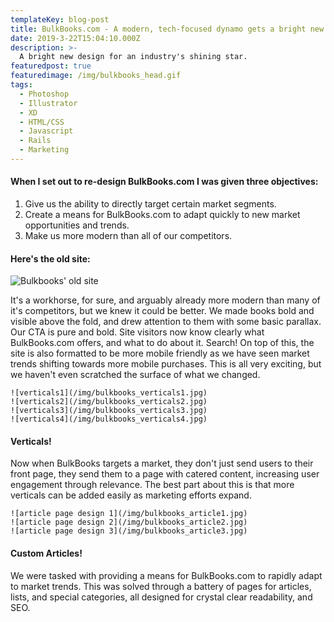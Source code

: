 ```yaml
---
templateKey: blog-post
title: BulkBooks.com - A modern, tech-focused dynamo gets a bright new look.
date: 2019-3-22T15:04:10.000Z
description: >-
  A bright new design for an industry's shining star.
featuredpost: true
featuredimage: /img/bulkbooks_head.gif
tags:
  - Photoshop
  - Illustrator
  - XD
  - HTML/CSS
  - Javascript
  - Rails
  - Marketing
---
```


#### When I set out to re-design BulkBooks.com I was given three objectives:  
1. Give us the ability to directly target certain market segments.  
2. Create a means for BulkBooks.com to adapt quickly to new market opportunities and trends.  
3. Make us more modern than all of our competitors.  

#### Here's the old site:

![Bulkbooks' old site](/img/bulkbooks_oldsite.jpg)

It's a workhorse, for sure, and arguably already more modern than many of it's competitors, but we knew it could be better. We made books bold and visible above the fold, and drew attention to them with some basic parallax. Our CTA is pure and bold. Site visitors now know clearly what BulkBooks.com offers, and what to do about it. Search! On top of this, the site is also formatted to be more mobile friendly as we have seen market trends shifting towards more mobile purchases. This is all very exciting, but we haven't even scratched the surface of what we changed.

```grid|4
![verticals1](/img/bulkbooks_verticals1.jpg)
![verticals2](/img/bulkbooks_verticals2.jpg)
![verticals3](/img/bulkbooks_verticals3.jpg)
![verticals4](/img/bulkbooks_verticals4.jpg)
```

#### Verticals!

Now when BulkBooks targets a market, they don't just send users to their front page, they send them to a page with catered content, increasing user engagement through relevance. The best part about this is that more verticals can be added easily as marketing efforts expand.

```grid|3
![article page design 1](/img/bulkbooks_article1.jpg) 
![article page design 2](/img/bulkbooks_article2.jpg) 
![article page design 3](/img/bulkbooks_article3.jpg)
```

#### Custom Articles!

We were tasked with providing a means for BulkBooks.com to rapidly adapt to market trends. This was solved through a battery of pages for articles, lists, and special categories, all designed for crystal clear readability, and SEO.